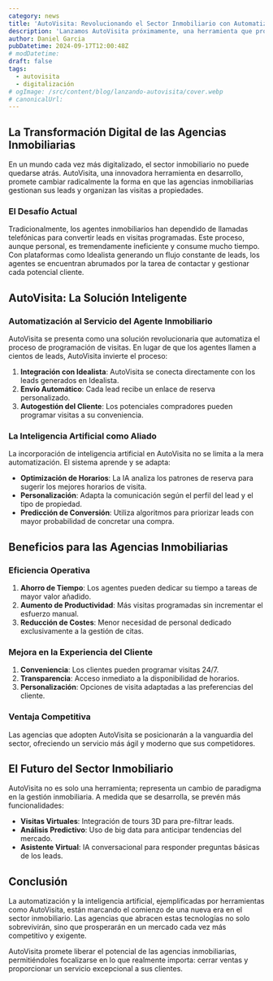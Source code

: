 ```yaml
---
category: news
title: 'AutoVisita: Revolucionando el Sector Inmobiliario con Automatización e Inteligencia Artificial'
description: 'Lanzamos AutoVisita próximamente, una herramienta que promete cambiar radicalmente la forma en que las agencias inmobiliarias gestionan sus leads y organizan las visitas a propiedades.'
author: Daniel Garcia
pubDatetime: 2024-09-17T12:00:48Z
# modDatetime:
draft: false
tags:
  - autovisita
  - digitalización
# ogImage: /src/content/blog/lanzando-autovisita/cover.webp
# canonicalUrl:
---
```


## La Transformación Digital de las Agencias Inmobiliarias

En un mundo cada vez más digitalizado, el sector inmobiliario no puede quedarse atrás. AutoVisita, una innovadora herramienta en desarrollo, promete cambiar radicalmente la forma en que las agencias inmobiliarias gestionan sus leads y organizan las visitas a propiedades.

### El Desafío Actual

Tradicionalmente, los agentes inmobiliarios han dependido de llamadas telefónicas para convertir leads en visitas programadas. Este proceso, aunque personal, es tremendamente ineficiente y consume mucho tiempo. Con plataformas como Idealista generando un flujo constante de leads, los agentes se encuentran abrumados por la tarea de contactar y gestionar cada potencial cliente.

## AutoVisita: La Solución Inteligente

### Automatización al Servicio del Agente Inmobiliario

AutoVisita se presenta como una solución revolucionaria que automatiza el proceso de programación de visitas. En lugar de que los agentes llamen a cientos de leads, AutoVisita invierte el proceso:

1. **Integración con Idealista**: AutoVisita se conecta directamente con los leads generados en Idealista.
2. **Envío Automático**: Cada lead recibe un enlace de reserva personalizado.
3. **Autogestión del Cliente**: Los potenciales compradores pueden programar visitas a su conveniencia.

### La Inteligencia Artificial como Aliado

La incorporación de inteligencia artificial en AutoVisita no se limita a la mera automatización. El sistema aprende y se adapta:

- **Optimización de Horarios**: La IA analiza los patrones de reserva para sugerir los mejores horarios de visita.
- **Personalización**: Adapta la comunicación según el perfil del lead y el tipo de propiedad.
- **Predicción de Conversión**: Utiliza algoritmos para priorizar leads con mayor probabilidad de concretar una compra.

## Beneficios para las Agencias Inmobiliarias

### Eficiencia Operativa

1. **Ahorro de Tiempo**: Los agentes pueden dedicar su tiempo a tareas de mayor valor añadido.
2. **Aumento de Productividad**: Más visitas programadas sin incrementar el esfuerzo manual.
3. **Reducción de Costes**: Menor necesidad de personal dedicado exclusivamente a la gestión de citas.

### Mejora en la Experiencia del Cliente

1. **Conveniencia**: Los clientes pueden programar visitas 24/7.
2. **Transparencia**: Acceso inmediato a la disponibilidad de horarios.
3. **Personalización**: Opciones de visita adaptadas a las preferencias del cliente.

### Ventaja Competitiva

Las agencias que adopten AutoVisita se posicionarán a la vanguardia del sector, ofreciendo un servicio más ágil y moderno que sus competidores.

## El Futuro del Sector Inmobiliario

AutoVisita no es solo una herramienta; representa un cambio de paradigma en la gestión inmobiliaria. A medida que se desarrolla, se prevén más funcionalidades:

- **Visitas Virtuales**: Integración de tours 3D para pre-filtrar leads.
- **Análisis Predictivo**: Uso de big data para anticipar tendencias del mercado.
- **Asistente Virtual**: IA conversacional para responder preguntas básicas de los leads.

## Conclusión

La automatización y la inteligencia artificial, ejemplificadas por herramientas como AutoVisita, están marcando el comienzo de una nueva era en el sector inmobiliario. Las agencias que abracen estas tecnologías no solo sobrevivirán, sino que prosperarán en un mercado cada vez más competitivo y exigente.

AutoVisita promete liberar el potencial de las agencias inmobiliarias, permitiéndoles focalizarse en lo que realmente importa: cerrar ventas y proporcionar un servicio excepcional a sus clientes.
